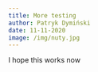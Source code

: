 ```yaml
---
title: More testing
author: Patryk Dymiński
date: 11-11-2020
image: /img/nuty.jpg
---
```

I hope this works now